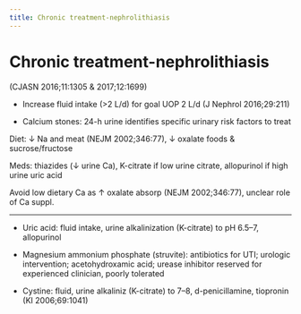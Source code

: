 ```yaml
---
title: Chronic treatment-nephrolithiasis
---
```

# Chronic treatment-nephrolithiasis

(CJASN 2016;11:1305 & 2017;12:1699)

* Increase fluid intake (>2 L/d) for goal UOP 2 L/d (J Nephrol 2016;29:211)

* Calcium stones: 24-h urine identifies specific urinary risk factors to treat

Diet: ↓ Na and meat (NEJM 2002;346:77), ↓ oxalate foods & sucrose/fructose

Meds: thiazides (↓ urine Ca), K-citrate if low urine citrate, allopurinol if high urine uric acid

Avoid low dietary Ca as ↑ oxalate absorp (NEJM 2002;346:77), unclear role of Ca suppl.

---

* Uric acid: fluid intake, urine alkalinization (K-citrate) to pH 6.5–7, allopurinol

* Magnesium ammonium phosphate (struvite): antibiotics for UTI; urologic intervention; acetohydroxamic acid; urease inhibitor reserved for experienced clinician, poorly tolerated

* Cystine: fluid, urine alkaliniz (K-citrate) to 7–8, d-penicillamine, tiopronin (KI 2006;69:1041)
